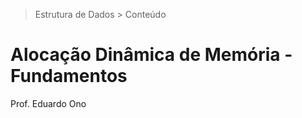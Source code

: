 > Estrutura de Dados > Conteúdo

# Alocação Dinâmica de Memória - Fundamentos

Prof. Eduardo Ono

<br>
